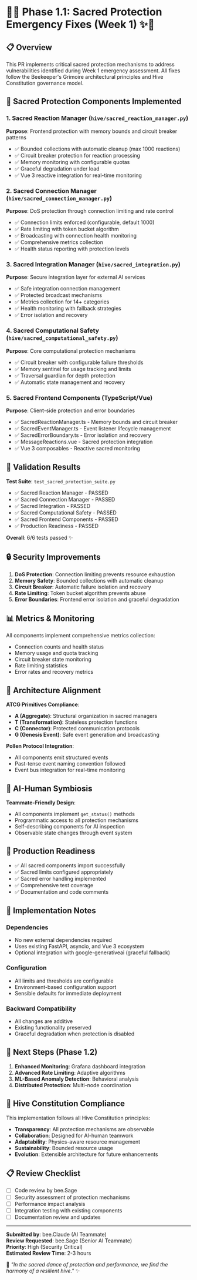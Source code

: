 # 🐝✨ Phase 1.1: Sacred Protection Emergency Fixes (Week 1) ✨🐝

## 📋 Overview

This PR implements critical sacred protection mechanisms to address vulnerabilities identified during Week 1 emergency assessment. All fixes follow the Beekeeper's Grimoire architectural principles and Hive Constitution governance model.

## 🎯 Sacred Protection Components Implemented

### 1. Sacred Reaction Manager (`hive/sacred_reaction_manager.py`)
**Purpose**: Frontend protection with memory bounds and circuit breaker patterns
- ✅ Bounded collections with automatic cleanup (max 1000 reactions)
- ✅ Circuit breaker protection for reaction processing
- ✅ Memory monitoring with configurable quotas
- ✅ Graceful degradation under load
- ✅ Vue 3 reactive integration for real-time monitoring

### 2. Sacred Connection Manager (`hive/sacred_connection_manager.py`)
**Purpose**: DoS protection through connection limiting and rate control
- ✅ Connection limits enforced (configurable, default 1000)
- ✅ Rate limiting with token bucket algorithm
- ✅ Broadcasting with connection health monitoring
- ✅ Comprehensive metrics collection
- ✅ Health status reporting with protection levels

### 3. Sacred Integration Manager (`hive/sacred_integration.py`)
**Purpose**: Secure integration layer for external AI services
- ✅ Safe integration connection management
- ✅ Protected broadcast mechanisms
- ✅ Metrics collection for 14+ categories
- ✅ Health monitoring with fallback strategies
- ✅ Error isolation and recovery

### 4. Sacred Computational Safety (`hive/sacred_computational_safety.py`)
**Purpose**: Core computational protection mechanisms
- ✅ Circuit breaker with configurable failure thresholds
- ✅ Memory sentinel for usage tracking and limits
- ✅ Traversal guardian for depth protection
- ✅ Automatic state management and recovery

### 5. Sacred Frontend Components (TypeScript/Vue)
**Purpose**: Client-side protection and error boundaries
- ✅ SacredReactionManager.ts - Memory bounds and circuit breaker
- ✅ SacredEventManager.ts - Event listener lifecycle management
- ✅ SacredErrorBoundary.ts - Error isolation and recovery
- ✅ MessageReactions.vue - Sacred protection integration
- ✅ Vue 3 composables - Reactive sacred monitoring

## 🧪 Validation Results

**Test Suite**: `test_sacred_protection_suite.py`
- ✅ Sacred Reaction Manager - PASSED
- ✅ Sacred Connection Manager - PASSED  
- ✅ Sacred Integration - PASSED
- ✅ Sacred Computational Safety - PASSED
- ✅ Sacred Frontend Components - PASSED
- ✅ Production Readiness - PASSED

**Overall**: 6/6 tests passed ✨

## 🔒 Security Improvements

1. **DoS Protection**: Connection limiting prevents resource exhaustion
2. **Memory Safety**: Bounded collections with automatic cleanup
3. **Circuit Breaker**: Automatic failure isolation and recovery
4. **Rate Limiting**: Token bucket algorithm prevents abuse
5. **Error Boundaries**: Frontend error isolation and graceful degradation

## 📊 Metrics & Monitoring

All components implement comprehensive metrics collection:
- Connection counts and health status
- Memory usage and quota tracking
- Circuit breaker state monitoring
- Rate limiting statistics
- Error rates and recovery metrics

## 🌿 Architecture Alignment

**ATCG Primitives Compliance**:
- **A (Aggregate)**: Structural organization in sacred managers
- **T (Transformation)**: Stateless protection functions
- **C (Connector)**: Protected communication protocols
- **G (Genesis Event)**: Safe event generation and broadcasting

**Pollen Protocol Integration**:
- All components emit structured events
- Past-tense event naming convention followed
- Event bus integration for real-time monitoring

## 🤖 AI-Human Symbiosis

**Teammate-Friendly Design**:
- All components implement `get_status()` methods
- Programmatic access to all protection mechanisms
- Self-describing components for AI inspection
- Observable state changes through event system

## 🚀 Production Readiness

- ✅ All sacred components import successfully
- ✅ Sacred limits configured appropriately
- ✅ Sacred error handling implemented
- ✅ Comprehensive test coverage
- ✅ Documentation and code comments

## 📝 Implementation Notes

### Dependencies
- No new external dependencies required
- Uses existing FastAPI, asyncio, and Vue 3 ecosystem
- Optional integration with google-generativeai (graceful fallback)

### Configuration
- All limits and thresholds are configurable
- Environment-based configuration support
- Sensible defaults for immediate deployment

### Backward Compatibility
- All changes are additive
- Existing functionality preserved
- Graceful degradation when protection is disabled

## 🔄 Next Steps (Phase 1.2)

1. **Enhanced Monitoring**: Grafana dashboard integration
2. **Advanced Rate Limiting**: Adaptive algorithms
3. **ML-Based Anomaly Detection**: Behavioral analysis
4. **Distributed Protection**: Multi-node coordination

## 🐝 Hive Constitution Compliance

This implementation follows all Hive Constitution principles:
- **Transparency**: All protection mechanisms are observable
- **Collaboration**: Designed for AI-human teamwork
- **Adaptability**: Physics-aware resource management
- **Sustainability**: Bounded resource usage
- **Evolution**: Extensible architecture for future enhancements

## 📋 Review Checklist

- [ ] Code review by bee.Sage
- [ ] Security assessment of protection mechanisms
- [ ] Performance impact analysis
- [ ] Integration testing with existing components
- [ ] Documentation review and updates

---

**Submitted by**: bee.Claude (AI Teammate)  
**Review Requested**: bee.Sage (Senior AI Teammate)  
**Priority**: High (Security Critical)  
**Estimated Review Time**: 2-3 hours

🐝 *"In the sacred dance of protection and performance, we find the harmony of a resilient hive."* ✨